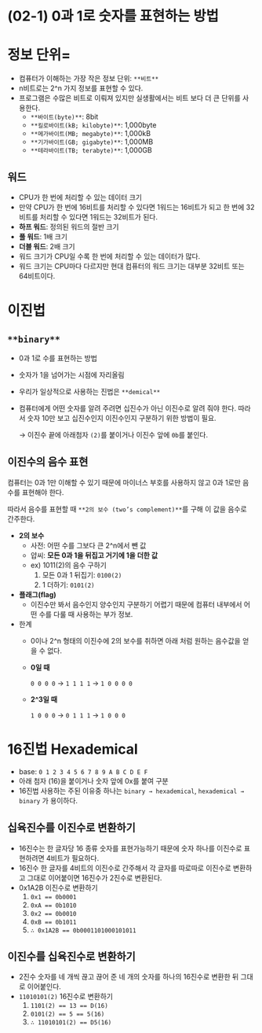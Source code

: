 # (02-1) 0과 1로 숫자를 표현하는 방법

# 정보 단위=

- 컴퓨터가 이해하는 가장 작은 정보 단위: `**비트**`
- n비트로는 2^n 가지 정보를 표현할 수 있다.
- 프로그램은 수많은 비트로 이뤄져 있지만 실생활에서는 비트 보다 더 큰 단위를 사용한다.
    - `**바이트(byte)**`: 8bit
    - `**킬로바이트(kB; kilobyte)**`: 1,000byte
    - `**메가바이트(MB; megabyte)**`: 1,000kB
    - `**기가바이트(GB; gigabyte)**`: 1,000MB
    - `**테라바이트(TB; terabyte)**`: 1,000GB

## 워드

- CPU가 한 번에 처리할 수 있는 데이터 크기
- 만약 CPU가 한 번에 16비트를 처리할 수 있다면 1워드는 16비트가 되고 한 번에 32비트를 처리할 수 있다면 1워드는 32비트가 된다.
- **하프 워드**: 정의된 워드의 절반 크기
- **풀 워드**: 1배 크기
- **더블 워드**: 2배 크기
- 워드 크기가 CPU일 수록 한 번에 처리할 수 있는 데이터가 많다.
- 워드 크기는 CPU마다 다르지만 현대 컴퓨터의 워드 크기는 대부분 32비트 또는 64비트이다.

# 이진법

## `**binary**`

- 0과 1로 수를 표현하는 방법
- 숫자가 1을 넘어가는 시점에 자리올림
- 우리가 일상적으로 사용하는 진법은 `**demical**`
- 컴퓨터에게 어떤 숫자를 알려 주려면 십진수가 아닌 이진수로 알려 줘야 한다. 따라서 숫자 10만 보고 십진수인지 이진수인지 구분하기 위한 방법이 필요.
    
    → 이진수 끝에 아래첨자 `(2)`를 붙이거나 이진수 앞에 `0b`를 붙인다.
    

## 이진수의 음수 표현

컴퓨터는 0과 1만 이해할 수 있기 때문에 마이너스 부호를 사용하지 않고 0과 1로만 음수를 표현해야 한다.

따라서 음수를 표현할 때 `**2의 보수 (two’s complement)**`를 구해 이 값을 음수로 간주한다.

- **2의 보수**
    - 사전: 어떤 수를 그보다 큰 2^n에서 뺀 값
    - 얍씨: **모든 0과 1을 뒤집고 거기에 1을 더한 값**
    - ex) 1011(2)의 음수 구하기
        1. 모든 0과 1 뒤집기: `0100(2)`
        2. 1 더하기: `0101(2)`
- **플래그(flag)**
    - 이진수만 봐서 음수인지 양수인지 구분하기 어렵기 때문에 컴퓨터 내부에서 어떤 수를 다룰 때 사용하는 부가 정보.
- 한계
    - 0이나 2^n 형태의 이진수에 2의 보수를 취하면 아래 처럼 원하는 음수값을 얻을 수 없다.
    - **0일 때**
        
        `0 0 0 0` → `1 1 1 1` → `1 0 0 0 0`
        
    - **2^3일 때**
        
        `1 0 0 0` → `0 1 1 1` → `1 0 0 0`
        

# 16진법 Hexademical

- base: `0 1 2 3 4 5 6 7 8 9 A B C D E F`
- 아래 첨자 (16)을 붙이거나 숫자 앞에 0x를 붙여 구분
- 16진법 사용하는 주된 이유중 하나는 `binary → hexademical`, `hexademical → binary` 가 용이하다.

## 십육진수를 이진수로 변환하기

- 16진수는 한 글자당 16 종류 숫자를 표현가능하기 때문에 숫자 하나를 이진수로 표현하려면 4비트가 필요하다.
- 16진수 한 글자를 4비트의 이진수로 간주해서 각 글자를 따로따로 이진수로 변환하고 그대로 이어붙이면 16진수가 2진수로 변환된다.
- 0x1A2B 이진수로 변환하기
    1. `0x1 == 0b0001`
    2. `0xA == 0b1010`
    3. `0x2 == 0b0010`
    4. `0xB == 0b1011`
    5. `∴ 0x1A2B == 0b0001101000101011`

## 이진수를 십육진수로 변환하기

- 2진수 숫자를 네 개씩 끊고 끊어 준 네 개의 숫자를 하나의 16진수로 변환한 뒤 그대로 이어붙인다.
- `11010101(2)` 16진수로 변환하기
    1. `1101(2) == 13 == D(16)`
    2. `0101(2) == 5 == 5(16)`
    3. `∴ 11010101(2) == D5(16)`